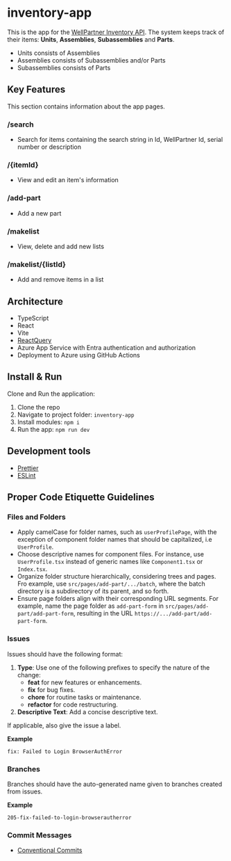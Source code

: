 # inventory-app

This is the app for the [WellPartner Inventory API](https://github.com/OptiCorp/inventory-api).
The system keeps track of their items: **Units**, **Assemblies**, **Subassemblies** and **Parts**.

-   Units consists of Assemblies
-   Assemblies consists of Subassemblies and/or Parts
-   Subassemblies consists of Parts

## Key Features

This section contains information about the app pages.

### /search

-   Search for items containing the search string in Id, WellPartner Id, serial number or description

### /{itemId}

-   View and edit an item's information

### /add-part

-   Add a new part

### /makelist

-   View, delete and add new lists

### /makelist/{listId}

-   Add and remove items in a list

## Architecture

-   TypeScript
-   React
-   Vite
-   [ReactQuery](https://tanstack.com/query/v3/)
-   Azure App Service with Entra authentication and authorization
-   Deployment to Azure using GitHub Actions

## Install & Run

Clone and Run the application:

1. Clone the repo
2. Navigate to project folder: `inventory-app`
3. Install modules: `npm i`
4. Run the app: `npm run dev`

## Development tools

-   [Prettier](https://prettier.io/)
-   [ESLint](https://eslint.org/)

## Proper Code Etiquette Guidelines

### Files and Folders

-   Apply camelCase for folder names, such as `userProfilePage`, with the exception of component folder names that should be capitalized, i.e `UserProfile`.
-   Choose descriptive names for component files. For instance, use `UserProfile.tsx` instead of generic names like `Component1.tsx` or `Index.tsx`.
-   Organize folder structure hierarchically, considering trees and pages. Fro example, use `src/pages/add-part/.../batch`, where the batch directory is a subdirectory of its parent, and so forth.
-   Ensure page folders align with their corresponding URL segments. For example, name the page folder as `add-part-form` in `src/pages/add-part/add-part-form`, resulting in the URL `https://.../add-part/add-part-form`.

### Issues

Issues should have the following format:

1. **Type**: Use one of the following prefixes to specify the nature of the change:
    - **feat** for new features or enhancements.
    - **fix** for bug fixes.
    - **chore** for routine tasks or maintenance.
    - **refactor** for code restructuring.
2. **Descriptive Text**: Add a concise descriptive text.

If applicable, also give the issue a label.

**Example**

```
fix: Failed to Login BrowserAuthError
```

### Branches

Branches should have the auto-generated name given to branches created from issues.

**Example**

```
205-fix-failed-to-login-browserautherror
```

### Commit Messages

-   [Conventional Commits](https://www.conventionalcommits.org/en/v1.0.0/)
